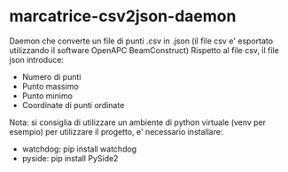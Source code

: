 # marcatrice-csv2json-daemon

Daemon che converte un file di punti .csv in .json (il file csv e' esportato utilizzando il software OpenAPC BeamConstruct)
Rispetto al file csv, il file json introduce:
- Numero di punti
- Punto massimo
- Punto minimo
- Coordinate di punti ordinate

Nota: si consiglia di utilizzare un ambiente di python virtuale (venv per esempio)
per utilizzare il progetto, e' necessario installare:
- watchdog: pip install watchdog
- pyside: pip install PySide2
